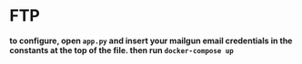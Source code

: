 # FTP
**to configure, open `app.py` and insert your mailgun email credentials in the constants at the top of the file. then run `docker-compose up`**
